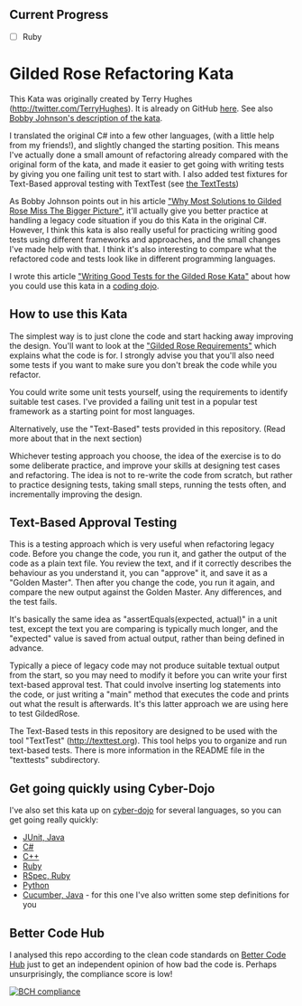 ## Current Progress
- [ ] Ruby

# Gilded Rose Refactoring Kata

This Kata was originally created by Terry Hughes (http://twitter.com/TerryHughes). It is already on GitHub [here](https://github.com/NotMyself/GildedRose). See also [Bobby Johnson's description of the kata](http://iamnotmyself.com/2011/02/13/refactor-this-the-gilded-rose-kata/).

I translated the original C# into a few other languages, (with a little help from my friends!), and slightly changed the starting position. This means I've actually done a small amount of refactoring already compared with the original form of the kata, and made it easier to get going with writing tests by giving you one failing unit test to start with. I also added test fixtures for Text-Based approval testing with TextTest (see [the TextTests](https://github.com/emilybache/GildedRose-Refactoring-Kata/tree/master/texttests))

As Bobby Johnson points out in his article ["Why Most Solutions to Gilded Rose Miss The Bigger Picture"](http://iamnotmyself.com/2012/12/07/why-most-solutions-to-gilded-rose-miss-the-bigger-picture), it'll actually give you
better practice at handling a legacy code situation if you do this Kata in the original C#. However, I think this kata
is also really useful for practicing writing good tests using different frameworks and approaches, and the small changes I've made help with that. I think it's also interesting to compare what the refactored code and tests look like in different programming languages.

I wrote this article ["Writing Good Tests for the Gilded Rose Kata"](http://coding-is-like-cooking.info/2013/03/writing-good-tests-for-the-gilded-rose-kata/) about how you could use this kata in a [coding dojo](https://leanpub.com/codingdojohandbook).

## How to use this Kata

The simplest way is to just clone the code and start hacking away improving the design. You'll want to look at the ["Gilded Rose Requirements"](https://github.com/emilybache/GildedRose-Refactoring-Kata/tree/master/GildedRoseRequirements.txt) which explains what the code is for. I strongly advise you that you'll also need some tests if you want to make sure you don't break the code while you refactor.

You could write some unit tests yourself, using the requirements to identify suitable test cases. I've provided a failing unit test in a popular test framework as a starting point for most languages.

Alternatively, use the "Text-Based" tests provided in this repository. (Read more about that in the next section)

Whichever testing approach you choose, the idea of the exercise is to do some deliberate practice, and improve your skills at designing test cases and refactoring. The idea is not to re-write the code from scratch, but rather to practice designing tests, taking small steps, running the tests often, and incrementally improving the design. 

## Text-Based Approval Testing

This is a testing approach which is very useful when refactoring legacy code. Before you change the code, you run it, and gather the output of the code as a plain text file. You review the text, and if it correctly describes the behaviour as you understand it, you can "approve" it, and save it as a "Golden Master". Then after you change the code, you run it again, and compare the new output against the Golden Master. Any differences, and the test fails.

It's basically the same idea as "assertEquals(expected, actual)" in a unit test, except the text you are comparing is typically much longer, and the "expected" value is saved from actual output, rather than being defined in advance.

Typically a piece of legacy code may not produce suitable textual output from the start, so you may need to modify it before you can write your first text-based approval test. That could involve inserting log statements into the code, or just writing a "main" method that executes the code and prints out what the result is afterwards. It's this latter approach we are using here to test GildedRose.

The Text-Based tests in this repository are designed to be used with the tool "TextTest" (http://texttest.org). This tool helps you to organize and run text-based tests. There is more information in the README file in the "texttests" subdirectory.

## Get going quickly using Cyber-Dojo

I've also set this kata up on [cyber-dojo](http://cyber-dojo.org) for several languages, so you can get going really quickly:

- [JUnit, Java](http://cyber-dojo.org/forker/fork/751DD02C4C?avatar=snake&tag=8)
- [C#](http://cyber-dojo.org/forker/fork/5C5AC766B0?avatar=koala&tag=3)
- [C++](http://cyber-dojo.org/forker/fork/AA86ECBCC9?avatar=rhino&tag=7)
- [Ruby](http://cyber-dojo.org/forker/fork/A8943EAF92?avatar=hippo&tag=9)
- [RSpec, Ruby](http://cyber-dojo.org/forker/fork/8E58B0AD16?avatar=raccoon&tag=3)
- [Python](http://cyber-dojo.org/forker/fork/297041AA7A?avatar=lion&tag=4)
- [Cucumber, Java](http://cyber-dojo.org/forker/fork/0F82D4BA89?avatar=gorilla&tag=48) - for this one I've also written some step definitions for you

## Better Code Hub

I analysed this repo according to the clean code standards on [Better Code Hub](https://bettercodehub.com) just to get an independent opinion of how bad the code is. Perhaps unsurprisingly, the compliance score is low!

[![BCH compliance](https://bettercodehub.com/edge/badge/emilybache/GildedRose-Refactoring-Kata?branch=master)](https://bettercodehub.com/) 
